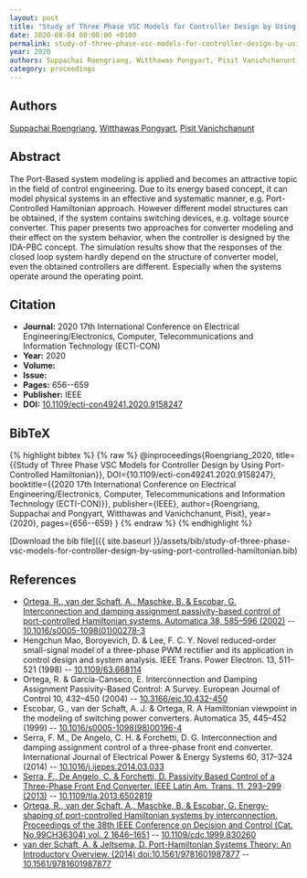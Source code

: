 ```yaml
---
layout: post
title: "Study of Three Phase VSC Models for Controller Design by Using Port-Controlled Hamiltonian"
date: 2020-08-04 00:00:00 +0100
permalink: study-of-three-phase-vsc-models-for-controller-design-by-using-port-controlled-hamiltonian
year: 2020
authors: Suppachai Roengriang, Witthawas Pongyart, Pisit Vanichchanunt
category: proceedings
---
```

 
## Authors
[Suppachai Roengriang](authors/suppachai-roengriang), [Witthawas Pongyart](authors/witthawas-pongyart), [Pisit Vanichchanunt](authors/pisit-vanichchanunt)
 
## Abstract
The Port-Based system modeling is applied and becomes an attractive topic in the field of control engineering. Due to its energy based concept, it can model physical systems in an effective and systematic manner, e.g. Port-Controlled Hamiltonian approach. However different model structures can be obtained, if the system contains switching devices, e.g. voltage source converter. This paper presents two approaches for converter modeling and their effect on the system behavior, when the controller is designed by the IDA-PBC concept. The simulation results show that the responses of the closed loop system hardly depend on the structure of converter model, even the obtained controllers are different. Especially when the systems operate around the operating point.
 
## Citation
- **Journal:** 2020 17th International Conference on Electrical Engineering/Electronics, Computer, Telecommunications and Information Technology (ECTI-CON)
- **Year:** 2020
- **Volume:** 
- **Issue:** 
- **Pages:** 656--659
- **Publisher:** IEEE
- **DOI:** [10.1109/ecti-con49241.2020.9158247](https://doi.org/10.1109/ecti-con49241.2020.9158247)
 
## BibTeX
{% highlight bibtex %}
{% raw %}
@inproceedings{Roengriang_2020,
  title={{Study of Three Phase VSC Models for Controller Design by Using Port-Controlled Hamiltonian}},
  DOI={10.1109/ecti-con49241.2020.9158247},
  booktitle={{2020 17th International Conference on Electrical Engineering/Electronics, Computer, Telecommunications and Information Technology (ECTI-CON)}},
  publisher={IEEE},
  author={Roengriang, Suppachai and Pongyart, Witthawas and Vanichchanunt, Pisit},
  year={2020},
  pages={656--659}
}
{% endraw %}
{% endhighlight %}
 
[Download the bib file]({{ site.baseurl }}/assets/bib/study-of-three-phase-vsc-models-for-controller-design-by-using-port-controlled-hamiltonian.bib)
 
## References
- [Ortega, R., van der Schaft, A., Maschke, B. & Escobar, G. Interconnection and damping assignment passivity-based control of port-controlled Hamiltonian systems. Automatica 38, 585–596 (2002)](interconnection-and-damping-assignment-passivity-based-control-of-port-controlled-hamiltonian-systems) -- [10.1016/s0005-1098(01)00278-3](https://doi.org/10.1016/s0005-1098(01)00278-3)
- Hengchun Mao, Boroyevich, D. & Lee, F. C. Y. Novel reduced-order small-signal model of a three-phase PWM rectifier and its application in control design and system analysis. IEEE Trans. Power Electron. 13, 511–521 (1998) -- [10.1109/63.668114](https://doi.org/10.1109/63.668114)
- Ortega, R. & García-Canseco, E. Interconnection and Damping Assignment Passivity-Based Control: A Survey. European Journal of Control 10, 432–450 (2004) -- [10.3166/ejc.10.432-450](https://doi.org/10.3166/ejc.10.432-450)
- Escobar, G., van der Schaft, A. J. & Ortega, R. A Hamiltonian viewpoint in the modeling of switching power converters. Automatica 35, 445–452 (1999) -- [10.1016/s0005-1098(98)00196-4](https://doi.org/10.1016/s0005-1098(98)00196-4)
- Serra, F. M., De Angelo, C. H. & Forchetti, D. G. Interconnection and damping assignment control of a three-phase front end converter. International Journal of Electrical Power &amp; Energy Systems 60, 317–324 (2014) -- [10.1016/j.ijepes.2014.03.033](https://doi.org/10.1016/j.ijepes.2014.03.033)
- [Serra, F., De Angelo, C. & Forchetti, D. Passivity Based Control of a Three-Phase Front End Converter. IEEE Latin Am. Trans. 11, 293–299 (2013)](passivity-based-control-of-a-three-phase-front-end-converter) -- [10.1109/tla.2013.6502819](https://doi.org/10.1109/tla.2013.6502819)
- [Ortega, R., van der Schaft, A., Maschke, B. & Escobar, G. Energy-shaping of port-controlled Hamiltonian systems by interconnection. Proceedings of the 38th IEEE Conference on Decision and Control (Cat. No.99CH36304) vol. 2 1646–1651](energy-shaping-of-port-controlled-hamiltonian-systems-by-interconnection) -- [10.1109/cdc.1999.830260](https://doi.org/10.1109/cdc.1999.830260)
- [van der Schaft, A. & Jeltsema, D. Port-Hamiltonian Systems Theory: An Introductory Overview. (2014) doi:10.1561/9781601987877](port-hamiltonian-systems-theory-an-introductory-overview0) -- [10.1561/9781601987877](https://doi.org/10.1561/9781601987877)

